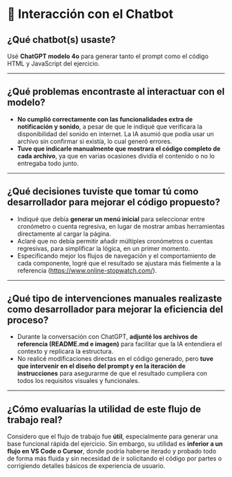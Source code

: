 # 🤖 Interacción con el Chatbot

## ¿Qué chatbot(s) usaste?

Usé **ChatGPT modelo 4o** para generar tanto el prompt como el código HTML y JavaScript del ejercicio.

---

## ¿Qué problemas encontraste al interactuar con el modelo?

- **No cumplió correctamente con las funcionalidades extra de notificación y sonido**, a pesar de que le indiqué que verificara la disponibilidad del sonido en internet. La IA asumió que podía usar un archivo sin confirmar si existía, lo cual generó errores.
- **Tuve que indicarle manualmente que mostrara el código completo de cada archivo**, ya que en varias ocasiones dividía el contenido o no lo entregaba todo junto.
---

## ¿Qué decisiones tuviste que tomar tú como desarrollador para mejorar el código propuesto?

- Indiqué que debía **generar un menú inicial** para seleccionar entre cronómetro o cuenta regresiva, en lugar de mostrar ambas herramientas directamente al cargar la página.
- Aclaré que no debía permitir añadir múltiples cronómetros o cuentas regresivas, para simplificar la lógica, en un primer momento.
- Especificando mejor los flujos de navegación y el comportamiento de cada componente, logré que el resultado se ajustara más fielmente a la referencia (https://www.online-stopwatch.com/).

---

## ¿Qué tipo de intervenciones manuales realizaste como desarrollador para mejorar la eficiencia del proceso?

- Durante la conversación con ChatGPT, **adjunté los archivos de referencia (README.md e imagen)** para facilitar que la IA entendiera el contexto y replicara la estructura.
- No realicé modificaciones directas en el código generado, pero **tuve que intervenir en el diseño del prompt y en la iteración de instrucciones** para asegurarme de que el resultado cumpliera con todos los requisitos visuales y funcionales.

---

## ¿Cómo evaluarías la utilidad de este flujo de trabajo real?

Considero que el flujo de trabajo fue **útil**, especialmente para generar una base funcional rápida del ejercicio. Sin embargo, su utilidad es **inferior a un flujo en VS Code o Cursor**, donde podría haberse iterado y probado todo de forma más fluida y sin necesidad de ir solicitando el código por partes o corrigiendo detalles básicos de experiencia de usuario.